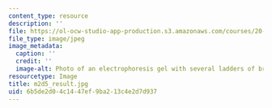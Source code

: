 ```yaml
---
content_type: resource
description: ''
file: https://ol-ocw-studio-app-production.s3.amazonaws.com/courses/20-109-laboratory-fundamentals-in-biological-engineering-spring-2010/6b5de2d04c1447ef9ba213c4e2d7d937_m2d5_result.jpg
file_type: image/jpeg
image_metadata:
  caption: ''
  credit: ''
  image-alt: Photo of an electrophoresis gel with several ladders of bright lines.
resourcetype: Image
title: m2d5_result.jpg
uid: 6b5de2d0-4c14-47ef-9ba2-13c4e2d7d937
---
```

